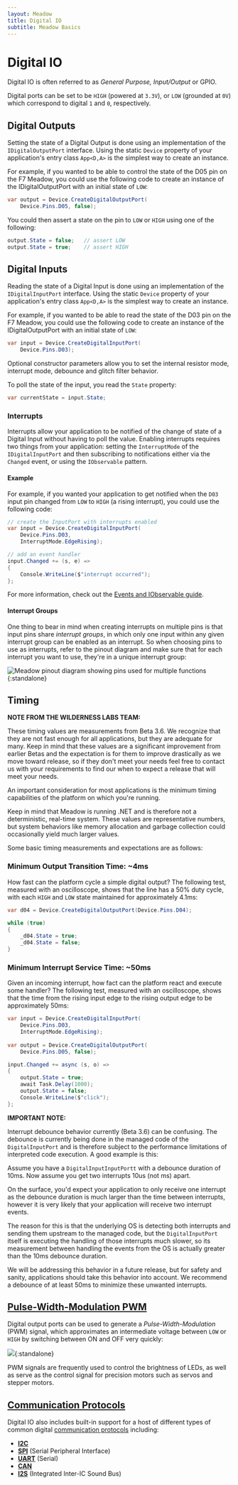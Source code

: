 ```yaml
---
layout: Meadow
title: Digital IO
subtitle: Meadow Basics
---
```


# Digital IO

Digital IO is often referred to as _General Purpose, Input/Output_ or GPIO.

Digital ports can be set to be `HIGH` (powered at `3.3V`), or `LOW` (grounded at `0V`) which correspond to digital `1` and `0`, respectively. 

## Digital Outputs

Setting the state of a Digital Output is done using an implementation of the `IDigitalOutputPort` interface.  Using the static `Device` property of your application's entry class `App<D,A>` is the simplest way to create an instance.

For example, if you wanted to be able to control the state of the D05 pin on the F7 Meadow, you could use the following code to create an instance of the IDigitalOutputPort with an initial state of `LOW`:

```csharp
var output = Device.CreateDigitalOutputPort(
    Device.Pins.D05, false);
```

You could then assert a state on the pin to `LOW` or `HIGH` using one of the following:

```csharp
output.State = false;   // assert LOW
output.State = true;    // assert HIGH
```

## Digital Inputs

Reading the state of a Digital Input is done using an implementation of the `IDigitalInputPort` interface.  Using the static `Device` property of your application's entry class `App<D,A>` is the simplest way to create an instance.

For example, if you wanted to be able to read the state of the D03 pin on the F7 Meadow, you could use the following code to create an instance of the IDigitalOutputPort with an initial state of `LOW`:

```csharp
var input = Device.CreateDigitalInputPort(
    Device.Pins.D03);
```

Optional constructor parameters allow you to set the internal resistor mode, interrupt mode, debounce and glitch filter behavior.

To poll the state of the input, you read the `State` property:

```csharp
var currentState = input.State;
```

### Interrupts

Interrupts allow your application to be notified of the change of state of a Digital Input without having to poll the value. Enabling interrupts requires two things from your application: setting the `InterruptMode` of the `IDigitalInputPort` and then subscribing to notifications either via the `Changed` event, or using the `IObservable` pattern. 

#### Example

For example, if you wanted your application to get notified when the `D03` input pin changed from `LOW` to `HIGH` (a rising interrupt), you could use the following code:

```csharp
// create the InputPort with interrupts enabled
var input = Device.CreateDigitalInputPort(
    Device.Pins.D03,
    InterruptMode.EdgeRising);

// add an event handler
input.Changed += (s, e) =>
{
    Console.WriteLine($"interrupt occurred");
};
```

For more information, check out the [Events and IObservable guide](/Meadow/Meadow_Basics/Events_and_IObservable/).

#### Interrupt Groups

One thing to bear in mind when creating interrupts on multiple pins is that input pins share _interrupt groups_, in which only one input within any given interrupt group can be enabled as an interrupt. So when choosing pins to use as interrupts, refer to the pinout diagram and make sure that for each interrupt you want to use, they're in a unique interrupt group:

![Meadow pinout diagram showing pins used for multiple functions](/Common_Files/Meadow_F7_Micro_Pinout.svg){:standalone}


## Timing

**NOTE FROM THE WILDERNESS LABS TEAM:**
 
These timing values are measurements from Beta 3.6. We recognize that they are not fast enough for all applications, but they are adequate for many. Keep in mind that these values are a significant improvement from earlier Betas and the expectation is for them to improve drastically as we move toward release, so if they don't meet your needs feel free to contact us with your requirements to find our when to expect a release that will meet your needs.

An important consideration for most applications is the minimum timing capabilities of the platform on which you're running.

Keep in mind that Meadow is running .NET and is therefore not a deterministic, real-time system.  These values are representative numbers, but system behaviors like memory allocation and garbage collection could occasionally yield much larger values.

Some basic timing measurements and expectations are as follows:

### Minimum Output Transition Time: ~4ms

How fast can the platform cycle a simple digital output?  The following test, measured with an oscilloscope, shows that the line has a 50% duty cycle, with each `HIGH` and `LOW` state maintained for approximately 4.1ms:

```csharp
var d04 = Device.CreateDigitalOutputPort(Device.Pins.D04);

while (true)
{
    _d04.State = true;
    _d04.State = false;
}
```

### Minimum Interrupt Service Time: ~50ms

Given an incoming interrupt, how fact can the platform react and execute some handler?  The following test, measured with an oscilloscope, shows that the time from the rising input edge to the rising output edge to be approximately 50ms:

```csharp
var input = Device.CreateDigitalInputPort(
    Device.Pins.D03,
    InterruptMode.EdgeRising);
            
var output = Device.CreateDigitalOutputPort(
    Device.Pins.D05, false);

input.Changed += async (s, o) =>
{
    output.State = true;
    await Task.Delay(1000);
    output.State = false;
    Console.WriteLine($"click");
};
```

**IMPORTANT NOTE:**

Interrupt debounce behavior currently (Beta 3.6) can be confusing.  The debounce is currently being done in the managed code of the `DigitalInputPort` and is therefore subject to the performance limitations of interpreted code execution.  A good example is this:  

Assume you have a `DigitalInputInputPortt` with a debounce duration of 10ms.  Now assume you get two interrupts 10us (not ms) apart.  

On the surface, you'd expect your application to only receive one interrupt as the debounce duration is much larger than the time between interrupts, however it is very likely that your application will receive two interrupt events.

The reason for this is that the underlying OS is detecting both interrupts and sending them upstream to the managed code, but the `DigitalInputPort` itself is executing the handling of those interrupts much slower, so its measurement between handling the events from the OS is actually greater than the 10ms debounce duration.

We will be addressing this behavior in a future release, but for safety and sanity, applications should take this behavior into account.  We recommend a debounce of at least 50ms to minimize these unwanted interrupts.


## [Pulse-Width-Modulation PWM](/Meadow/Meadow_Basics/IO/Digital/PWM/)

Digital output ports can be used to generate a _Pulse-Width-Modulation_ (PWM) signal, which approximates an intermediate voltage between `LOW` or `HIGH` by switching between ON and OFF very quickly: 

![](/Meadow/Meadow_Basics/IO/Digital/PWM/PWM_Signal.svg){:standalone}

PWM signals are frequently used to control the brightness of LEDs, as well as serve as the control signal for precision motors such as servos and stepper motors.

## [Communication Protocols](/Meadow/Meadow_Basics/IO/Digital/Protocols/)

Digital IO also includes built-in support for a host of different types of common digital [communication protocols](/Meadow/Meadow_Basics/IO/Digital/Protocols/) including:

* **[I2C](/Meadow/Meadow_Basics/IO/Digital/Protocols/I2C)** 
* **[SPI](/Meadow/Meadow_Basics/IO/Digital/Protocols/SPI)** (Serial Peripheral Interface)
* **[UART](/Meadow/Meadow_Basics/IO/Digital/Protocols/UART)** (Serial) 
* **[CAN](/Meadow/Meadow_Basics/IO/Digital/Protocols/CAN)** 
* **[I2S](/Meadow/Meadow_Basics/IO/Digital/Protocols/I2S)** (Integrated Inter-IC Sound Bus)


